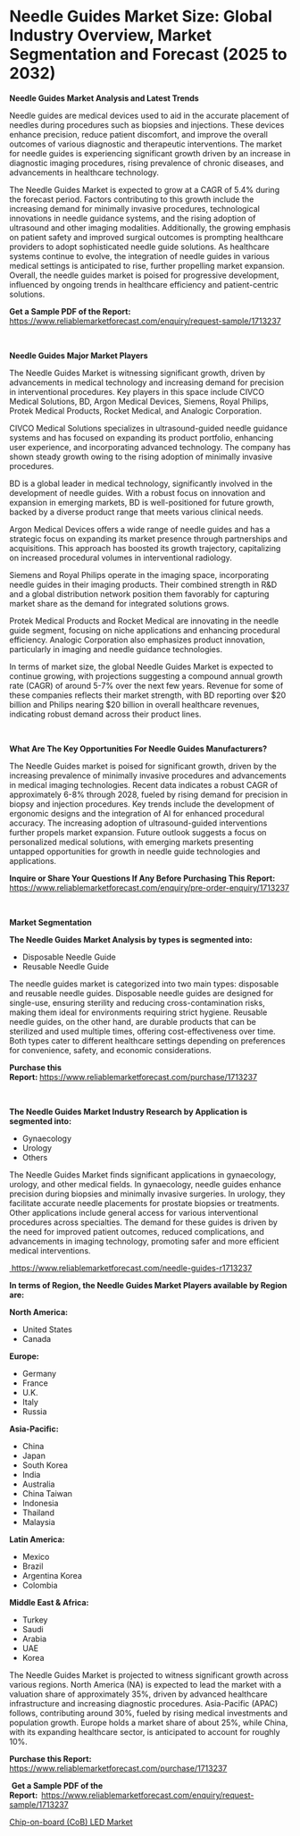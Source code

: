 <p><h1>Needle Guides Market Size: Global Industry Overview, Market Segmentation and Forecast (2025 to 2032)</h1></p><p><strong>Needle Guides Market Analysis and Latest Trends</strong></p>
<p><p>Needle guides are medical devices used to aid in the accurate placement of needles during procedures such as biopsies and injections. These devices enhance precision, reduce patient discomfort, and improve the overall outcomes of various diagnostic and therapeutic interventions. The market for needle guides is experiencing significant growth driven by an increase in diagnostic imaging procedures, rising prevalence of chronic diseases, and advancements in healthcare technology.</p><p>The Needle Guides Market is expected to grow at a CAGR of 5.4% during the forecast period. Factors contributing to this growth include the increasing demand for minimally invasive procedures, technological innovations in needle guidance systems, and the rising adoption of ultrasound and other imaging modalities. Additionally, the growing emphasis on patient safety and improved surgical outcomes is prompting healthcare providers to adopt sophisticated needle guide solutions. As healthcare systems continue to evolve, the integration of needle guides in various medical settings is anticipated to rise, further propelling market expansion. Overall, the needle guides market is poised for progressive development, influenced by ongoing trends in healthcare efficiency and patient-centric solutions.</p></p>
<p><strong>Get a Sample PDF of the Report:&nbsp;</strong> <a href="https://www.reliablemarketforecast.com/enquiry/request-sample/1713237?utm_campaign=3176&utm_medium=2&utm_source=Github&utm_content=ia&utm_term=28032025&utm_id=needle-guides">https://www.reliablemarketforecast.com/enquiry/request-sample/1713237</a></p>
<p>&nbsp;</p>
<p><strong>Needle Guides Major Market Players</strong></p>
<p><p>The Needle Guides Market is witnessing significant growth, driven by advancements in medical technology and increasing demand for precision in interventional procedures. Key players in this space include CIVCO Medical Solutions, BD, Argon Medical Devices, Siemens, Royal Philips, Protek Medical Products, Rocket Medical, and Analogic Corporation.</p><p>CIVCO Medical Solutions specializes in ultrasound-guided needle guidance systems and has focused on expanding its product portfolio, enhancing user experience, and incorporating advanced technology. The company has shown steady growth owing to the rising adoption of minimally invasive procedures.</p><p>BD is a global leader in medical technology, significantly involved in the development of needle guides. With a robust focus on innovation and expansion in emerging markets, BD is well-positioned for future growth, backed by a diverse product range that meets various clinical needs.</p><p>Argon Medical Devices offers a wide range of needle guides and has a strategic focus on expanding its market presence through partnerships and acquisitions. This approach has boosted its growth trajectory, capitalizing on increased procedural volumes in interventional radiology.</p><p>Siemens and Royal Philips operate in the imaging space, incorporating needle guides in their imaging products. Their combined strength in R&D and a global distribution network position them favorably for capturing market share as the demand for integrated solutions grows.</p><p>Protek Medical Products and Rocket Medical are innovating in the needle guide segment, focusing on niche applications and enhancing procedural efficiency. Analogic Corporation also emphasizes product innovation, particularly in imaging and needle guidance technologies.</p><p>In terms of market size, the global Needle Guides Market is expected to continue growing, with projections suggesting a compound annual growth rate (CAGR) of around 5-7% over the next few years. Revenue for some of these companies reflects their market strength, with BD reporting over $20 billion and Philips nearing $20 billion in overall healthcare revenues, indicating robust demand across their product lines.</p></p>
<p>&nbsp;</p>
<p><strong>What Are The Key Opportunities For Needle Guides Manufacturers?</strong></p>
<p><p>The Needle Guides market is poised for significant growth, driven by the increasing prevalence of minimally invasive procedures and advancements in medical imaging technologies. Recent data indicates a robust CAGR of approximately 6-8% through 2028, fueled by rising demand for precision in biopsy and injection procedures. Key trends include the development of ergonomic designs and the integration of AI for enhanced procedural accuracy. The increasing adoption of ultrasound-guided interventions further propels market expansion. Future outlook suggests a focus on personalized medical solutions, with emerging markets presenting untapped opportunities for growth in needle guide technologies and applications.</p></p>
<p><strong>Inquire or Share Your Questions If Any Before Purchasing This Report:</strong> <a href="https://www.reliablemarketforecast.com/enquiry/pre-order-enquiry/1713237?utm_campaign=3176&utm_medium=2&utm_source=Github&utm_content=ia&utm_term=28032025&utm_id=needle-guides">https://www.reliablemarketforecast.com/enquiry/pre-order-enquiry/1713237</a></p>
<p>&nbsp;</p>
<p><strong>Market Segmentation</strong></p>
<p><strong>The Needle Guides Market Analysis by types is segmented into:</strong></p>
<p><ul><li>Disposable Needle Guide</li><li>Reusable Needle Guide</li></ul></p>
<p><p>The needle guides market is categorized into two main types: disposable and reusable needle guides. Disposable needle guides are designed for single-use, ensuring sterility and reducing cross-contamination risks, making them ideal for environments requiring strict hygiene. Reusable needle guides, on the other hand, are durable products that can be sterilized and used multiple times, offering cost-effectiveness over time. Both types cater to different healthcare settings depending on preferences for convenience, safety, and economic considerations.</p></p>
<p><strong>Purchase this Report:&nbsp;</strong><a href="https://www.reliablemarketforecast.com/purchase/1713237?utm_campaign=3176&utm_medium=2&utm_source=Github&utm_content=ia&utm_term=28032025&utm_id=needle-guides">https://www.reliablemarketforecast.com/purchase/1713237</a></p>
<p>&nbsp;</p>
<p><strong>The Needle Guides Market Industry Research by Application is segmented into:</strong></p>
<p><ul><li>Gynaecology</li><li>Urology</li><li>Others</li></ul></p>
<p><p>The Needle Guides Market finds significant applications in gynaecology, urology, and other medical fields. In gynaecology, needle guides enhance precision during biopsies and minimally invasive surgeries. In urology, they facilitate accurate needle placements for prostate biopsies or treatments. Other applications include general access for various interventional procedures across specialties. The demand for these guides is driven by the need for improved patient outcomes, reduced complications, and advancements in imaging technology, promoting safer and more efficient medical interventions.</p></p>
<p><a href="https://www.reliablemarketforecast.com/needle-guides-r1713237?utm_campaign=3176&utm_medium=2&utm_source=Github&utm_content=ia&utm_term=28032025&utm_id=needle-guides">&nbsp;https://www.reliablemarketforecast.com/needle-guides-r1713237</a></p>
<p><strong>In terms of Region, the Needle Guides Market Players available by Region are:</strong></p>
<p>
    <p> <strong> North America: </strong>
        <ul>
            <li>United States</li>
            <li>Canada</li>
        </ul>
        </p> 
    <p> <strong> Europe: </strong>
        <ul>
            <li>Germany</li>
            <li>France</li>
            <li>U.K.</li>
            <li>Italy</li>
            <li>Russia</li>
        </ul>
        </p> 
    <p> <strong> Asia-Pacific: </strong>
        <ul>
            <li>China</li>
            <li>Japan</li>
            <li>South Korea</li>
            <li>India</li>
            <li>Australia</li>
            <li>China Taiwan</li>
            <li>Indonesia</li>
            <li>Thailand</li>
            <li>Malaysia</li>
        </ul>
        </p> 
    <p> <strong> Latin America: </strong>
        <ul>
            <li>Mexico</li>
            <li>Brazil</li>
            <li>Argentina Korea</li>
            <li>Colombia</li>
        </ul>
        </p> 
    <p> <strong> Middle East & Africa: </strong>
        <ul>
            <li>Turkey</li>
            <li>Saudi</li>
            <li>Arabia</li>
            <li>UAE</li>
            <li>Korea</li>
        </ul>
    </p>
    </p>
<p><p>The Needle Guides Market is projected to witness significant growth across various regions. North America (NA) is expected to lead the market with a valuation share of approximately 35%, driven by advanced healthcare infrastructure and increasing diagnostic procedures. Asia-Pacific (APAC) follows, contributing around 30%, fueled by rising medical investments and population growth. Europe holds a market share of about 25%, while China, with its expanding healthcare sector, is anticipated to account for roughly 10%.</p></p>
<p><strong>Purchase this Report: </strong><a href="https://www.reliablemarketforecast.com/purchase/1713237?utm_campaign=3176&utm_medium=2&utm_source=Github&utm_content=ia&utm_term=28032025&utm_id=needle-guides">https://www.reliablemarketforecast.com/purchase/1713237</a></p>
<p>&nbsp;<strong>Get a Sample PDF of the Report:&nbsp;&nbsp;</strong><a href="https://www.reliablemarketforecast.com/enquiry/request-sample/1713237?utm_campaign=3176&utm_medium=2&utm_source=Github&utm_content=ia&utm_term=28032025&utm_id=needle-guides">https://www.reliablemarketforecast.com/enquiry/request-sample/1713237</a></p>
<p><strong></strong></p>
<p><p><a href="https://github.com/daphnyvashdi/Market-Research-Report-List-1/blob/main/chip-on-board-cob-led-market.md?utm_campaign=3176&utm_medium=2&utm_source=Github&utm_content=ia&utm_term=28032025&utm_id=needle-guides">Chip-on-board (CoB) LED Market</a></p></p>